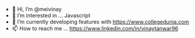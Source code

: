 - 👋 Hi, I’m @meivinay
- 👀 I’m interested in ... Javascript
- 🌱 I’m currently developing features with https://www.collegedunia.com
- 📫 How to reach me ... https://www.linkedin.com/in/vinaytanwar96

<!---
meivinay/meivinay is a ✨ special ✨ repository because its `README.md` (this file) appears on your GitHub profile.
You can click the Preview link to take a look at your changes.
--->
